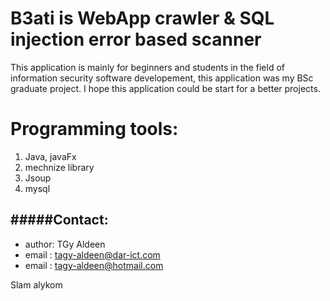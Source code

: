 # B3ati is WebApp crawler & SQL injection error based scanner
This application is mainly for beginners and students in the field of information security software developement, this application was my BSc graduate project.
I hope this application could be start for a better projects.
# Programming tools:
  1. Java, javaFx
  2. mechnize library
  3. Jsoup
  4. mysql 
  

#####Contact:
-------
+ author: TGy Aldeen
+ email : tagy-aldeen@dar-ict.com 
+ email : tagy-aldeen@hotmail.com 



Slam alykom
